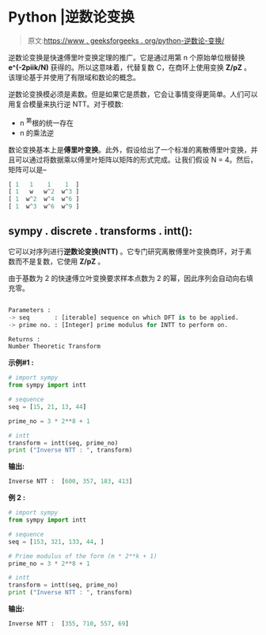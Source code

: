 # Python |逆数论变换

> 原文:[https://www . geeksforgeeks . org/python-逆数论-变换/](https://www.geeksforgeeks.org/python-inverse-number-theoretic-transformation/)

逆数论变换是快速傅里叶变换定理的推广。它是通过用第 n 个原始单位根替换 **e^(-2piik/N)** 获得的。所以这意味着，代替复数 C，在商环上使用变换 **Z/pZ** 。该理论基于并使用了有限域和数论的概念。

逆数论变换模必须是素数。但是如果它是质数，它会让事情变得更简单。人们可以用复合模量来执行逆 NTT。对于模数:

*   n <sup>第</sup>根的统一存在
*   n 的乘法逆

数论变换基本上是**傅里叶变换**。此外，假设给出了一个标准的离散傅里叶变换，并且可以通过将数据乘以傅里叶矩阵以矩阵的形式完成。让我们假设 N = 4。然后，矩阵可以是–

```py
[ 1   1    1    1  ]
[ 1   w   w^2  w^3 ]
[ 1  w^2  w^4  w^6 ]
[ 1  w^3  w^6  w^9 ]

```

## **sympy . discrete . transforms . intt():**

它可以对序列进行**逆数论变换(NTT)** 。它专门研究离散傅里叶变换商环，对于素数而不是复数，它使用 **Z/pZ** 。

由于基数为 2 的快速傅立叶变换要求样本点数为 2 的幂，因此序列会自动向右填充零。

```py

Parameters : 
-> seq       : [iterable] sequence on which DFT is to be applied.
-> prime no. : [Integer] prime modulus for INTT to perform on.

Returns : 
Number Theoretic Transform

```

**示例#1 :**

```py
# import sympy 
from sympy import intt

# sequence 
seq = [15, 21, 13, 44]

prime_no = 3 * 2**8 + 1

# intt
transform = intt(seq, prime_no)
print ("Inverse NTT : ", transform)
```

**输出:**

```py
Inverse NTT :  [600, 357, 183, 413]
```

 **例 2 :**

```py
# import sympy 
from sympy import intt

# sequence 
seq = [153, 321, 133, 44, ]

# Prime modulus of the form (m * 2**k + 1)
prime_no = 3 * 2**8 + 1

# intt
transform = intt(seq, prime_no)
print ("Inverse NTT : ", transform)
```

**输出:**

```py
Inverse NTT :  [355, 710, 557, 69]

```